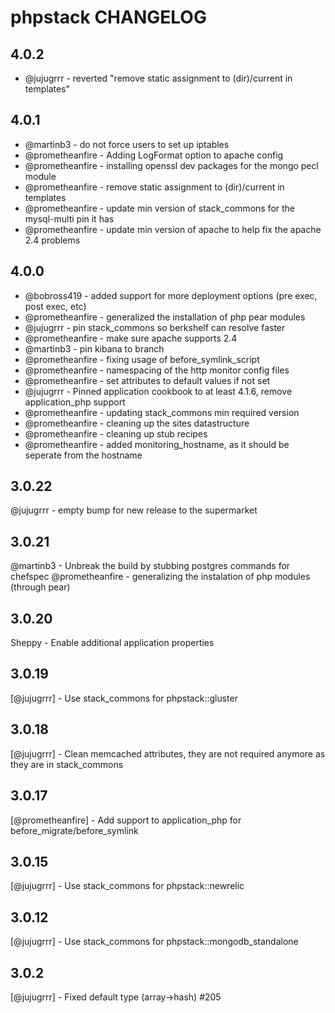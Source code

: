 phpstack CHANGELOG
==================

4.0.2
------

* @jujugrrr - reverted "remove static assignment to (dir)/current in templates"

4.0.1
------

* @martinb3 - do not force users to set up iptables
* @prometheanfire - Adding LogFormat option to apache config
* @prometheanfire - installing openssl dev packages for the mongo pecl module
* @prometheanfire - remove static assignment to (dir)/current in templates
* @prometheanfire - update min version of stack_commons for the mysql-multi pin it has
* @prometheanfire - update min version of apache to help fix the apache 2.4 problems

4.0.0
------

* @bobross419 - added support for more deployment options (pre exec, post exec, etc)
* @prometheanfire - generalized the installation of php pear modules
* @jujugrrr - pin stack_commons so berkshelf can resolve faster
* @prometheanfire - make sure apache supports 2.4
* @martinb3 - pin kibana to branch
* @prometheanfire - fixing usage of before_symlink_script
* @prometheanfire - namespacing of the http monitor config files
* @prometheanfire - set attributes to default values if not set
* @jujugrrr - Pinned application cookbook to at least 4.1.6, remove application_php support
* @prometheanfire - updating stack_commons min required version
* @prometheanfire - cleaning up the sites datastructure
* @prometheanfire - cleaning up stub recipes
* @prometheanfire - added monitoring_hostname, as it should be seperate from the hostname

3.0.22
------
@jujugrrr - empty bump for new release to the supermarket

3.0.21
------
@martinb3 - Unbreak the build by stubbing postgres commands for chefspec
@prometheanfire - generalizing the instalation of php modules (through pear)

3.0.20
------
Sheppy - Enable additional application properties

3.0.19
------
[@jujugrrr] - Use stack_commons for phpstack::gluster

3.0.18
------
[@jujugrrr] - Clean memcached attributes, they are not required anymore as they are in stack_commons

3.0.17
------
[@prometheanfire] - Add support to application_php for before_migrate/before_symlink

3.0.15
------
[@jujugrrr] - Use stack_commons for phpstack::newrelic

3.0.12
------
[@jujugrrr] - Use stack_commons for phpstack::mongodb_standalone

3.0.2
------
[@jujugrrr] - Fixed default type (array->hash) #205

